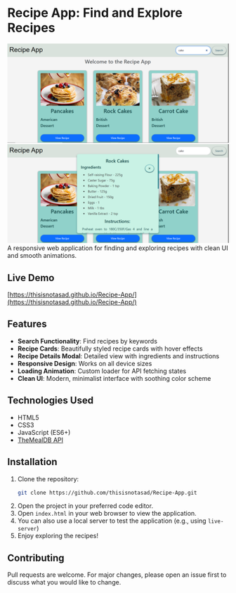 # Recipe App: Find and Explore Recipes

![alt text](/images/image.png)
![alt text](/images/image-1.png)
A responsive web application for finding and exploring recipes with clean UI and smooth animations.

## Live Demo

[https://thisisnotasad.github.io/Recipe-App/](https://thisisnotasad.github.io/Recipe-App/)


## Features

- **Search Functionality**: Find recipes by keywords
- **Recipe Cards**: Beautifully styled recipe cards with hover effects
- **Recipe Details Modal**: Detailed view with ingredients and instructions
- **Responsive Design**: Works on all device sizes
- **Loading Animation**: Custom loader for API fetching states
- **Clean UI**: Modern, minimalist interface with soothing color scheme

## Technologies Used

- HTML5
- CSS3 
- JavaScript (ES6+)
- [TheMealDB API](https://www.themealdb.com/api.php)

## Installation

1. Clone the repository:
   ```bash
   git clone https://github.com/thisisnotasad/Recipe-App.git
2. Open the project in your preferred code editor.
3. Open `index.html` in your web browser to view the application.
4. You can also use a local server to test the application (e.g., using `live-server`)
5. Enjoy exploring the recipes!
## Contributing
Pull requests are welcome. For major changes, please open an issue first to discuss what you would like to change.
